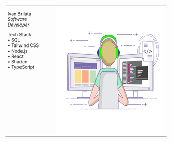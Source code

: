 <table style="border: 0; border-collapse: collapse; width: 100%;">
<tr>
<td style="border: 0; vertical-align: top; padding-right: 40px;">

Ivan Brilata<br>
*Software Developer*

Tech Stack<br>
• SQL  
• Tailwind CSS  
• Node.js  
• React  
• Shadcn  
• TypeScript

</td>
<td style="border: 0; vertical-align: top;">

<img src="https://raw.githubusercontent.com/pspiagicw/pspiagicw/master/gif3.gif" alt="Coding Animation" width="600" height="400" />

</td>
</tr>
</table>

